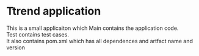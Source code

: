 # Ttrend application

This is a small applicaiton which 
Main contains the application code.  
Test contains test cases.  
It also contains pom.xml which has all dependences and artfact name and version

